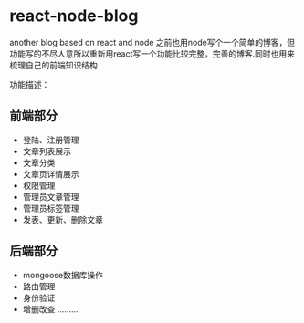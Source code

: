# react-node-blog
another blog based on react and node
之前也用node写个一个简单的博客，但功能写的不尽人意所以重新用react写一个功能比较完整，完善的博客.同时也用来梳理自己的前端知识结构

功能描述：
## 前端部分
+ 登陆、注册管理
+ 文章列表展示
+ 文章分类
+ 文章页详情展示
+ 权限管理
+ 管理员文章管理
+ 管理员标签管理
+ 发表、更新、删除文章

## 后端部分
+ mongoose数据库操作
+ 路由管理
+ 身份验证
+ 增删改查
.........

